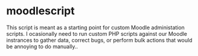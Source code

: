 # moodlescript
This script is meant as a starting point for custom Moodle administation scripts. I ocasionally need to run custom PHP scripts against our Moodle instrances to gather data, correct bugs, or perform bulk actions that would be annoying to do manually..
